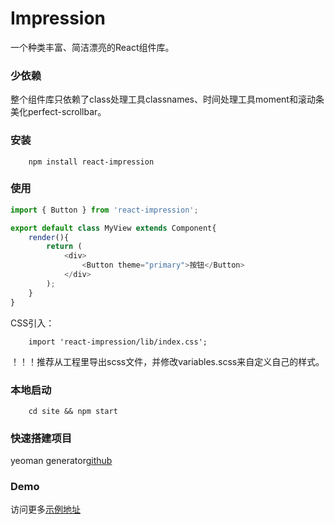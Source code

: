 # Impression

一个种类丰富、简洁漂亮的React组件库。

### 少依赖

整个组件库只依赖了class处理工具classnames、时间处理工具moment和滚动条美化perfect-scrollbar。

### 安装

```
    npm install react-impression
```

### 使用

```JavaScript
import { Button } from 'react-impression';

export default class MyView extends Component{
    render(){
        return (
            <div>
                <Button theme="primary">按钮</Button>
            </div>
        );
    }
}
```

CSS引入：

```
    import 'react-impression/lib/index.css';
```

！！！推荐从工程里导出scss文件，并修改variables.scss来自定义自己的样式。

### 本地启动

```
    cd site && npm start
```

### 快速搭建项目

yeoman generator[github](https://github.com/shenlq/generator-react-impression)

### Demo

访问更多[示例地址](https://shenlq.github.io/impression)
